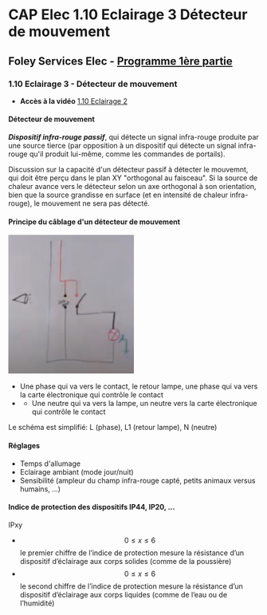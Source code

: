 # CAP Elec 1.10 Eclairage 3 Détecteur de mouvement
## Foley Services Elec - [Programme 1ère partie](../1ere_partie/README.md)

### 1.10 Eclairage 3 - Détecteur de mouvement

- **Accès à la vidéo** [1.10 Eclairage 2](https://youtu.be/4gUAQGN9zc8)

#### Détecteur de mouvement

***Dispositif infra-rouge passif***, qui détecte un signal infra-rouge produite par une source tierce (par opposition à un dispositif qui détecte un signal infra-rouge qu'il produit lui-même, comme les commandes de portails).

Discussion sur la capacité d'un détecteur passif à détecter le mouvemnt, qui doit être perçu dans le plan XY "orthogonal au faisceau". Si la source de chaleur avance vers le détecteur selon un axe orthogonal à son orientation, bien que la source grandisse en surface (et en intensité de chaleur infra-rouge), le mouvement ne sera pas détecté.


#### Principe du câblage d'un détecteur de mouvement

<img src="./images/Detecteur_mouvement.png" width="50%">

- Une phase qui va vers le contact, le retour lampe, une phase qui va vers la carte électronique qui contrôle le contact
- - Une neutre qui va vers la lampe, un neutre vers la carte électronique qui contrôle le contact

Le schéma est simplifié: L (phase), L1 (retour lampe), N (neutre)

#### Réglages

- Temps d'allumage
- Eclairage ambiant (mode jour/nuit)
- Sensibilité (ampleur du champ infra-rouge capté, petits animaux versus humains, ...)

#### Indice de protection des dispositifs IP44, IP20, ...

IPxy

- $$0 \leq x \leq 6$$ le premier chiffre de l’indice de protection mesure la résistance d’un dispositif d’éclairage aux corps solides (comme de la poussière)
- $$0 \leq x \leq 6$$ le second chiffre de l’indice de protection mesure la résistance d’un dispositif d’éclairage aux corps liquides (comme de l’eau ou de l’humidité)
